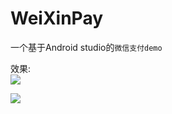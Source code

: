 # WeiXinPay
一个基于Android studio的`微信支付demo`<br>
 
 效果:<br>
![](https://github.com/saiJPlus/WeiXinPay/raw/master/picture/a.jpg)<br>

![](https://github.com/saiJPlus/WeiXinPay/raw/master/picture/b.jpg)<br>
